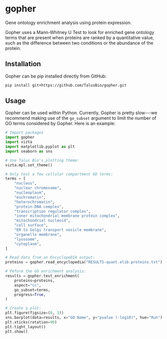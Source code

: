 # gopher

Gene ontology enrichment analysis using protein expression.

Gopher uses a Mann-Whitney U Test to look for enriched gene ontology terms that are present when proteins are ranked by a quantitative value, such as the difference between two conditions or the abundance of the protein.

## Installation

Gopher can be pip installed directly from GitHub:

``` sh
pip install git+https://github.com/TalusBio/gopher.git
```

## Usage

Gopher can be used within Python. 
Currently, Gopher is pretty slow---we recommend making use of the `go_subset` argument to limit the number of GO terms considered by Gopher. 
Here is an example:

``` python
# Import packages
import gopher
import vizta
import matplotlib.pyplot as plt
import seaborn as sns

# Use Talus Bio's plotting theme:
vizta.mpl.set_theme()

# Only test a few cellular compartment GO terms:
terms = [
    "nucleus",
    "nuclear chromosome",
    "nucleoplasm",
    "euchromatin",
    "heterochromatin",
    "protein-DNA complex",
    "transcription regulator complex",
    "inner mitochondrial membrane protein complex",
    "mitochondrial nucleoid",
    "cell surface",
    "ER to Golgi transport vesicle membrane",
    "organelle membrane",
    "lysosome",
    "cytoplasm",
]

# Read data from an EncyclopeDIA output:
proteins = gopher.read_encyclopedia("RESULTS-quant.elib.proteins.txt")

# Peform the GO enrichment analysis:
results = gopher.test_enrichment(
    proteins=proteins,
    aspect="cc",
    go_subset=terms,
    progress=True,
)

# Create a plot:
plt.figure(figsize=(8, 3))
sns.barplot(data=results, x="GO Name", y="pvalue (-log10)", hue="Run")
plt.xticks(rotation=90)
plt.tight_layout()
plt.show()
```
